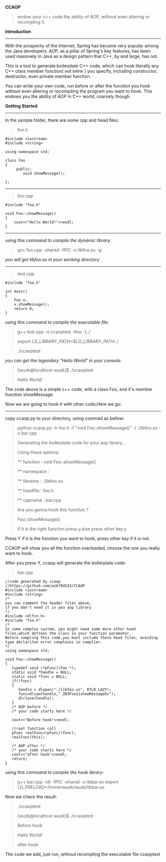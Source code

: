 ﻿﻿﻿﻿﻿﻿﻿﻿﻿﻿﻿﻿﻿﻿﻿﻿﻿﻿﻿﻿﻿﻿**CCAOP**>endow your c++ code the ability of AOP, without even altering or recompling it.**Introduction**---With the prosperity of the Internet, Spring has became very popular among the Java developers. AOP, as  a pillar of Spring's key features, has been used massively in Java as a design pattern that C++, by and large, has not.This is a tool to generate boilerplate C++ code﻿, which can hook literally any C++ class member function( not inline ) you specify, including constructor, destructor, even private member function.You can write your own code, run before or after the function you hook without even altering or recompiling the program you want to hook. This endows you the ability of AOP in C++ world, coarsely though.**Getting Started**---In the sample folder, there are some cpp and head files:> foo.h```#include <iostream>#include <string>using namespace std;class Foo {	 public:	 	void showMessage();};```---> foo.cpp```#include "foo.h"void Foo::showMessage(){	cout<<"Hello World!"<<endl;}```---_using this command to complie the dynamic library:_> gcc foo.cpp -shared -fPIC -o libfoo.so -g   _you will get libfoo.so in your working directory_---> test.cpp```#include "foo.h"int main(){	Foo x;	x.showMessage();	return 0;}```_using this command to complie the executable file:_>  g++ test.cpp -o ccaoptest -lfoo -L./> export LD_LIBRARY_PATH=$LD_LIBRARY_PATH:./> ./ccaoptest_you can get the legendary "Hello World" in your console:_> [wuzk@localhost wuzk]$ ./ccaoptest> Hello World!The code above is a simple c++ code, with a class Foo, and it's member function showMessage.Now we are going to hook it with other code,Here we go:---copy ccaop.py to your directory, using commad as bellow: > python ccaop.py -h foo.h -f "void Foo::showMessage()" -l ./libfoo.so -o bar.cpp> > Generating the boilerplate code for your aop library...> Using these options:> ** function     : void Foo::showMessage()> ** namespace    :  > ** libname      : ./libfoo.so> ** headfile     : foo.h> ** cppname      : bar.cpp> Are you gonna hook this function ?> Foo::showMessage()> if it is the right function press y,else press other key:yPress Y if it is  the function you want to hook, press other key if it is not.CCAOP will show you all the function overloaded, choose the one you really want to hook.After you press Y, ccaop will generate the boilerplate code:> bar.cpp```//code generated by ccaop//https://github.com/wzk784533/CCAOP#include <iostream>#include <string>/*you can comment the header files above,if you don't need it in you aop library*/#include <dlfcn.h>#include "foo.h"/*In some complex system, you might need some more other head files,which defines the class in your function paramater.Before compling this code,you must include these head files, avoiding type declariton error complains in complier.*/using namespace std;void Foo::showMessage(){   typedef void (*pFunc)(Foo *);   static void *handle = NULL;   static void *func = NULL;   if(!func)   {      handle = dlopen("./libfoo.so", RTLD_LAZY);      func=dlsym(handle,"_ZN3Foo11showMessageEv");      dlclose(handle);   }   /* AOP before */   /* your code starts here */   cout<<"Before hook"<<endl;			   //real function call   pFunc realFunc=(pFunc)(func);   realFunc(this);		   /* AOP after */   /* your code starts here */    cout<<"after hook"<<endl;   return;}```_using this command to complie the  hook library:_> g++ bar.cpp -ldl -fPIC -shared -o libbar.so> export LD_PRELOAD=/home/wuzk/wuzk/libbar.soNow we check the result:> ./ccaoptest> [wuzk@localhost wuzk]$ ./ccaoptest> Before hook> Hello World!> after hookThe code we add, just run, without recompling the executable file ccaoptest